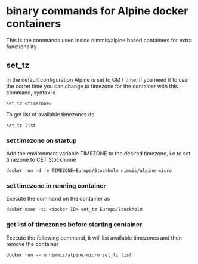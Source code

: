 # binary commands for Alpine docker containers

This is the commands used inside nimmis/alpine based containers
for extra functionality

## set_tz

In the default configuration Alpine is set to GMT time, if you need it
to use the corret time you can change to timezone for the container 
with this command, syntax is

	set_tz <timezone>

To get list of available timezones do

	set_tz list


### set timezone on startup

Add the environment variable TIMEZONE to the desired timezone, i.e to set timezone to 
CET Stockhome

	docker run -d -e TIMEZONE=Europa/Stockholm nimmis/alpine-micro

### set timezone in running container

Execute the command on the container as

	docker exec -ti <docker ID> set_tz Europa/Stockholm

### get list of timezones before starting container

Execute the following command, it will list available timezones and then
remove the container

	docker run --rm nimmis/alpine-micro set_tz list
